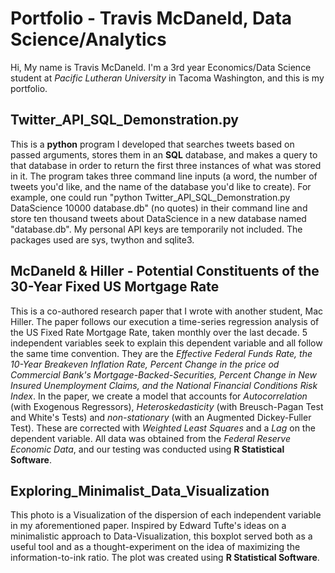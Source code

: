 # Portfolio - Travis McDaneld, Data Science/Analytics
Hi, My name is Travis McDaneld. I'm a 3rd year Economics/Data Science student at *Pacific Lutheran University* in Tacoma Washington, and this is my portfolio.

## Twitter_API_SQL_Demonstration.py
  This is a **python** program I developed that searches tweets based on passed arguments, stores them in an **SQL** database, and makes a query to that database in order to return the first three instances of what was stored in it. The program takes three command line inputs (a word, the number of tweets you'd like, and the name of the database you'd like to create). For example, one could run "python Twitter_API_SQL_Demonstration.py DataScience 10000 database.db" (no quotes) in their command line and store ten thousand tweets about DataScience in a new database named "database.db". My personal API keys are temporarily not included. The packages used are sys, twython and sqlite3.
  
## McDaneld & Hiller - Potential Constituents of the 30-Year Fixed US Mortgage Rate
  This is a co-authored research paper that I wrote with another student, Mac Hiller. The paper follows our execution a time-series regression analysis of the US Fixed Rate Mortgage Rate, taken monthly over the last decade. 5 independent variables seek to explain this dependent variable and all follow the same time convention. They are the *Effective Federal Funds Rate, the 10-Year Breakeven Inflation Rate, Percent Change in the price od Commercial Bank's Mortgage-Backed-Securities, Percent Change in New Insured Unemployment Claims, and the National Financial Conditions Risk Index*. In the paper, we create a model that accounts for *Autocorrelation* (with Exogenous Regressors), *Heteroskedasticity* (with Breusch-Pagan Test and White's Tests) and *non-stationary* (with an Augmented Dickey-Fuller Test). These are corrected with *Weighted Least Squares* and a *Lag* on the dependent variable. All data was obtained from the *Federal Reserve Economic Data*, and our testing was conducted using **R Statistical Software**.
  
## Exploring_Minimalist_Data_Visualization
  This photo is a Visualization of the dispersion of each independent variable in my aforementioned paper. Inspired by Edward Tufte's ideas on a minimalistic approach to Data-Visualization, this boxplot served both as a useful tool and as a thought-experiment on the idea of maximizing the information-to-ink ratio. The plot was created using **R Statistical Software**.

